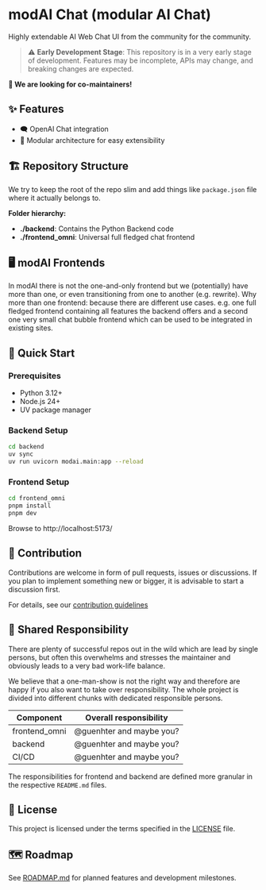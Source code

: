 # modAI Chat (modular AI Chat)

Highly extendable AI Web Chat UI from the community for the community.

> ⚠️ **Early Development Stage**: This repository is in a very early stage of development. Features may be incomplete, APIs may change, and breaking changes are expected.

**🤝 We are looking for co-maintainers!**

## ✨ Features

* 🗨️ OpenAI Chat integration
* 🧩 Modular architecture for easy extensibility


## 🏗️ Repository Structure

We try to keep the root of the repo slim and add things like `package.json` file where it actually belongs to.

**Folder hierarchy:**

* **./backend**: Contains the Python Backend code
* **./frontend_omni**: Universal full fledged chat frontend

## 🖥️ modAI Frontends

In modAI there is not the one-and-only frontend but we (potentially) have more than one, or even transitioning from one to another (e.g. rewrite).
Why more than one frontend: because there are different use cases. e.g. one full fledged frontend containing all features the backend offers and a second one very small chat bubble frontend which can be used to be integrated in existing sites.

## 🚀 Quick Start

### Prerequisites
- Python 3.12+
- Node.js 24+
- UV package manager

### Backend Setup
```bash
cd backend
uv sync
uv run uvicorn modai.main:app --reload
```

### Frontend Setup
```bash
cd frontend_omni
pnpm install
pnpm dev
```

Browse to http://localhost:5173/

## 🤝 Contribution

Contributions are welcome in form of pull requests, issues or discussions. If you plan to implement something new or bigger, it is advisable to start a discussion first.

For details, see our [contribution guidelines](CONTRIBUTION.md)

## 👥 Shared Responsibility

There are plenty of successful repos out in the wild which are lead by single persons, but often this overwhelms and stresses
the maintainer and obviously leads to a very bad work-life balance.

We believe that a one-man-show is not the right way and therefore
are happy if you also want to take over responsibility. The whole
project is divided into different chunks with dedicated responsible
persons.

| Component | Overall responsibility |
|-----------|-------------------|
| frontend_omni  | @guenhter and maybe you? |
| backend   | @guenhter and maybe you? |
| CI/CD   | @guenhter and maybe you? |

The responsibilities for frontend and backend are defined more granular in the respective `README.md` files.

## 📄 License

This project is licensed under the terms specified in the [LICENSE](LICENSE) file.

## 🗺️ Roadmap

See [ROADMAP.md](ROADMAP.md) for planned features and development milestones.
